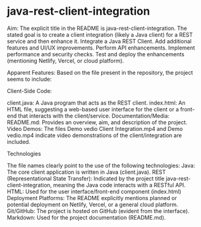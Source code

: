 # java-rest-client-integration
Aim:
The explicit title in the README is java-rest-client-integration.
The stated goal is to create a client integration (likely a Java client) for a REST service and then enhance it.
Integrate a Java REST Client.
Add additional features and UI/UX improvements.
Perform API enhancements.
Implement performance and security checks.
Test and deploy the enhancements (mentioning Netlify, Vercel, or cloud platform).

Apparent Features:
Based on the file present in the repository, the project seems to include:

Client-Side Code:

client.java: A Java program that acts as the REST client.
index.html: An HTML file, suggesting a web-based user interface for the client or a front-end that interacts with the client/service.
Documentation/Media:
README.md: Provides an overview, aim, and description of the project.
Video Demos: The files Demo vedio Client Integration.mp4 and Demo vedio.mp4 indicate video demonstrations of the client/integration are included.

Technologies

The file names clearly point to the use of the following technologies:
Java: The core client application is written in Java (client.java).
REST (Representational State Transfer): Indicated by the project title java-rest-client-integration, meaning the Java code interacts with a RESTful API.
HTML: Used for the user interface/front-end component (index.html)
Deployment Platforms: The README explicitly mentions planned or potential deployment on Netlify, Vercel, or a general cloud platform.
Git/GitHub: The project is hosted on GitHub (evident from the interface).
Markdown: Used for the project documentation (README.md).
